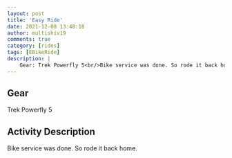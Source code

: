 ```yaml
---
layout: post
title: 'Easy Ride'
date: 2021-12-08 13:48:18
author: multishiv19
comments: true
category: [rides]
tags: [EBikeRide]
description: |
    Gear: Trek Powerfly 5<br/>Bike service was done. So rode it back home. 
---
```


## Gear
Trek Powerfly 5

## Activity Description
Bike service was done. So rode it back home. 


<div width='100%' class='strava-embed-placeholder' data-embed-type='activity' data-embed-id='6356829879'></div>
<script src='https://strava-embeds.com/embed.js'></script>
